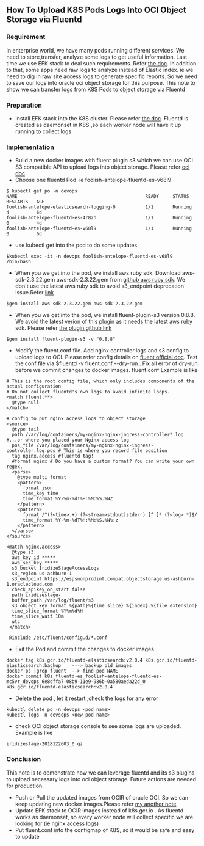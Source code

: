 ## How To Upload K8S Pods Logs Into OCI Object Storage via Fluentd
### Requirement
  In enterprise world, we have many pods running different services. We need to store,transfer, analyze some logs to get useful information. Last time we use EFK stack to deal such requirements. Refer [the doc](https://github.com/HenryXie1/How-To-Create-EFK-Elastic-Search-FluentD-Kibana-in-Kubernetes). In addition to that, some apps need raw logs to analyze instead of Elastic index. ie we need to dig in raw site access logs to generate specific  reports. So we need to save our logs into oracle oci object storage for this purpose. This note to show we can transfer logs from K8S Pods to object storage via Fluentd

### Preparation
* Install EFK stack into the K8S cluster. Please refer [the doc](https://github.com/HenryXie1/How-To-Create-EFK-Elastic-Search-FluentD-Kibana-in-Kubernetes). Fluentd is created as daemonset in K8S ,so each worker node will have it up running to collect logs

### Implementation
* Build a new docker images with fluent plugin s3 which we can use OCI S3 compatible API to upload logs into object storage. Please refer [oci doc](https://docs.cloud.oracle.com/iaas/Content/Object/Tasks/s3compatibleapi.htm)
 * Choose one fluentd Pod. ie  foolish-antelope-fluentd-es-v68l9
 ```
 $ kubectl get po -n devops
 NAME                                               READY     STATUS    RESTARTS   AGE
 foolish-antelope-elasticsearch-logging-0           1/1       Running   4          6d
 foolish-antelope-fluentd-es-4r82h                  1/1       Running   0          4d
 foolish-antelope-fluentd-es-v68l9                  1/1       Running   0          6d
 ```
 * use kubectl get into the pod to do some updates
 ```
 $kubectl exec -it -n devops foolish-antelope-fluentd-es-v68l9 /bin/bash
 ```
 * When you we get into the pod, we install aws ruby sdk. Download aws-sdk-2.3.22.gem aws-sdk-2.3.22.gem from [github aws ruby sdk](https://github.com/aws/aws-sdk-ruby/releases/tag/v2.3.22). We don't use the latest aws ruby sdk to avoid s3_endpoint deprecation issue.Refer [link](https://docs.fluentd.org/v1.0/articles/out_s3#s3_endpoint)
 ```
 $gem install aws-sdk-2.3.22.gem aws-sdk-2.3.22.gem
 ```
 * When you we get into the pod, we install fluent-plugin-s3 version 0.8.8. We avoid the latest verion of this plugin as it needs the latest aws ruby sdk. Please refer [the plugin github link](https://github.com/fluent/fluent-plugin-s3)
 ```
 $gem install fluent-plugin-s3 -v "0.8.8"
 ```
 * Modify the fluent.conf file. Add nginx controller logs and s3 config to upload logs to OCI. Please refer config details on [fluent official doc](https://docs.fluentd.org/v1.0/articles/config-file). Test the conf file via $fluentd -v fluent.conf --dry-run . Fix all error of dry-run before we commit changes to docker images. fluent.conf Example is like

```
# This is the root config file, which only includes components of the actual configuration
# Do not collect fluentd's own logs to avoid infinite loops.
<match fluent.**>
  @type null
</match>

# config to put nginx access logs to object storage
<source>
  @type tail
  path /var/log/containers/my-nginx-nginx-ingress-controller*.log #...or where you placed your Nginx access log
  pos_file /var/log/containers/my-nginx-nginx-ingress-controller.log.pos # This is where you record file position
  tag nginx.access #fluentd tag!
  #format nginx # Do you have a custom format? You can write your own regex.
  <parse>
    @type multi_format
    <pattern>
      format json
      time_key time
      time_format %Y-%m-%dT%H:%M:%S.%NZ
    </pattern>
    <pattern>
      format /^(?<time>.+) (?<stream>stdout|stderr) [^ ]* (?<log>.*)$/
      time_format %Y-%m-%dT%H:%M:%S.%N%:z
    </pattern>
  </parse>
</source>

<match nginx.access>
  @type s3
  aws_key_id *****
  aws_sec_key *****
  s3_bucket IridizeStageAccessLogs
  s3_region us-ashburn-1
  s3_endpoint https://espsnonprodint.compat.objectstorage.us-ashburn-1.oraclecloud.com
  check_apikey_on_start false
  path iridizestage-
  buffer_path /var/log/fluent/s3
  s3_object_key_format %{path}%{time_slice}_%{index}.%{file_extension}
  time_slice_format %Y%m%d%H
  time_slice_wait 10m
  utc
 </match>

 @include /etc/fluent/config.d/*.conf
 ```
  * Exit the Pod and commit the changes to docker images
  ```
  docker tag k8s.gcr.io/fluentd-elasticsearch:v2.0.4 k8s.gcr.io/fluentd-elasticsearch:backup    ---> backup old images
  docker ps |grep fluent  --> find pod NAME
  docker commit k8s_fluentd-es_foolish-antelope-fluentd-es-mc5vr_devops_6e8dffa7-08b9-11e9-986b-0a580aeda22d_0  k8s.gcr.io/fluentd-elasticsearch:v2.0.4
  ```  
  * Delete the pod , let it restart ,check the logs for any error
  ```
  kubectl delete po -n devops <pod name>
  kubectl logs -n devsops <new pod name>
  ```
  * check OCI object storage console to see some logs are uploaded. Example is like
  ```
  iridizestage-2018122603_0.gz
  ```
### Conclusion
This note is to demonstrate how we can leverage fluentd and its s3 plugins to upload necessary logs into oci object storage. Future actions are needed for production.
* Push or Pull the updated images from OCIR of oracle OCI. So we can keep updating new docker images.Please refer [my another note](https://www.henryxieblogs.com/2018/10/how-to-pushpull-docker-images-into.html)
* Update EFK stack to OCIR images instead of k8s.gcr.io . As fluentd works as daemonset, so every worker node will collect specific we are looking for (ie nginx access logs)
* Put fluent.conf into the configmap of K8S, so it would be safe and easy to update
